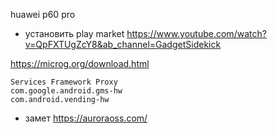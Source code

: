 huawei p60 pro

- установить play market
https://www.youtube.com/watch?v=QpFXTUgZcY8&ab_channel=GadgetSidekick

https://microg.org/download.html

```
Services Framework Proxy
com.google.android.gms-hw
com.android.vending-hw
```
- замет
https://auroraoss.com/
